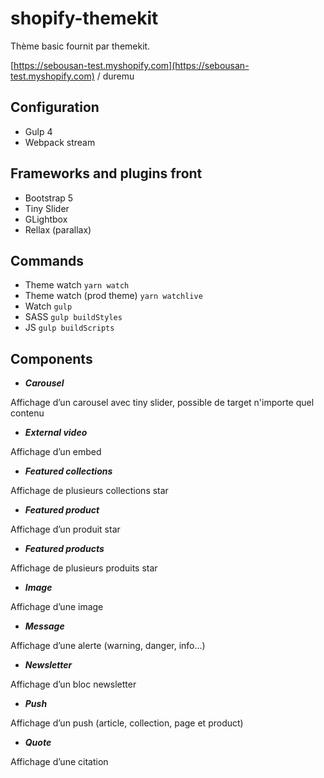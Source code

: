 # shopify-themekit
Thème basic fournit par themekit.

[https://sebousan-test.myshopify.com](https://sebousan-test.myshopify.com) / duremu

## Configuration
* Gulp 4
* Webpack stream

## Frameworks and plugins front
* Bootstrap 5
* Tiny Slider
* GLightbox
* Rellax (parallax)

## Commands
* Theme watch ```yarn watch```
* Theme watch (prod theme) ```yarn watchlive```
* Watch ```gulp```
* SASS ```gulp buildStyles```
* JS ```gulp buildScripts```

## Components
* ***Carousel***

Affichage d’un carousel avec tiny slider, possible de target n'importe quel contenu
* ***External video***

Affichage d’un embed
* ***Featured collections***

Affichage de plusieurs collections star
* ***Featured product***

Affichage d’un produit star
* ***Featured products***

Affichage de plusieurs produits star
* ***Image***

Affichage d’une image
* ***Message***

Affichage d’une alerte (warning, danger, info…)
* ***Newsletter***

Affichage d’un bloc newsletter
* ***Push***

Affichage d’un push (article, collection, page et product)
* ***Quote***

Affichage d’une citation
